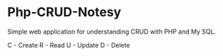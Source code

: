 # Php-CRUD-Notesy

Simple web application for understanding CRUD with PHP and My SQL.

C - Create
R - Read
U - Update
D - Delete
